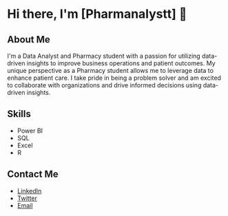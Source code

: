  # Hi there, I'm [Pharmanalystt] 👋

## About Me

I'm a Data Analyst and Pharmacy student with a passion for utilizing data-driven insights to improve business operations and patient outcomes.  My unique perspective as a Pharmacy student allows me to leverage data to enhance patient care. I take pride in being a problem solver and am excited to collaborate with organizations and drive informed decisions using data-driven insights.

## Skills

- Power BI
- SQL
- Excel
- R

## Contact Me

- [LinkedIn](https://www.linkedin.com/in/muhammed-alimi-419075232/)
- [Twitter](https://twitter.com/Pharmanalystt?t=dCCFLzcINO5gMzW8HfFHww&s=09)
- [Email](mailto:alimimuhammed634@gmail.com)


